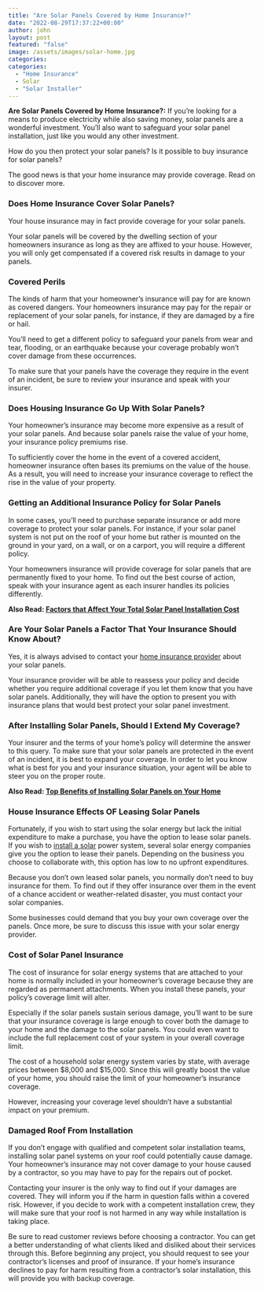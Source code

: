 ```yaml
---
title: "Are Solar Panels Covered by Home Insurance?"
date: "2022-08-29T17:37:22+00:00"
author: john
layout: post
featured: "false"
image: /assets/images/solar-home.jpg
categories:
categories:
  - "Home Insurance"
  - Solar
  - "Solar Installer"
---
```


**Are Solar Panels Covered by Home Insurance?:** If you’re looking for a means to produce electricity while also saving money, solar panels are a wonderful investment. You’ll also want to safeguard your solar panel installation, just like you would any other investment.

How do you then protect your solar panels? Is it possible to buy insurance for solar panels?

The good news is that your home insurance may provide coverage. Read on to discover more.

### **Does Home Insurance Cover Solar Panels?**

Your house insurance may in fact provide coverage for your solar panels.

Your solar panels will be covered by the dwelling section of your homeowners insurance as long as they are affixed to your house. However, you will only get compensated if a covered risk results in damage to your panels.

### **Covered Perils**

The kinds of harm that your homeowner’s insurance will pay for are known as covered dangers. Your homeowners insurance may pay for the repair or replacement of your solar panels, for instance, if they are damaged by a fire or hail.

You’ll need to get a different policy to safeguard your panels from wear and tear, flooding, or an earthquake because your coverage probably won’t cover damage from these occurrences.

To make sure that your panels have the coverage they require in the event of an incident, be sure to review your insurance and speak with your insurer.

### **Does Housing Insurance Go Up With Solar Panels?**

Your homeowner’s insurance may become more expensive as a result of your solar panels. And because solar panels raise the value of your home, your insurance policy premiums rise.

To sufficiently cover the home in the event of a covered accident, homeowner insurance often bases its premiums on the value of the house. As a result, you will need to increase your insurance coverage to reflect the rise in the value of your property.

### **Getting an Additional Insurance Policy for Solar Panels**

In some cases, you’ll need to purchase separate insurance or add more coverage to protect your solar panels. For instance, if your solar panel system is not put on the roof of your home but rather is mounted on the ground in your yard, on a wall, or on a carport, you will require a different policy.

Your homeowners insurance will provide coverage for solar panels that are permanently fixed to your home. To find out the best course of action, speak with your insurance agent as each insurer handles its policies differently.

**Also Read: [Factors that Affect Your Total Solar Panel Installation Cost](/factors-that-affect-your-total-solar-panel-installation-cost/)**

### **Are Your Solar Panels a Factor That Your Insurance Should Know About?**

Yes, it is always advised to contact your [home insurance provider](/insurance-provider/?tab=home-insurance) about your solar panels.

Your insurance provider will be able to reassess your policy and decide whether you require additional coverage if you let them know that you have solar panels. Additionally, they will have the option to present you with insurance plans that would best protect your solar panel investment.

### **After Installing Solar Panels, Should I Extend My Coverage?**

Your insurer and the terms of your home’s policy will determine the answer to this query. To make sure that your solar panels are protected in the event of an incident, it is best to expand your coverage. In order to let you know what is best for you and your insurance situation, your agent will be able to steer you on the proper route.

**Also Read: [Top Benefits of Installing Solar Panels on Your Home](/top-benefits-of-installing-solar-panels-on-your-home/)**

### **House Insurance Effects OF Leasing Solar Panels**

Fortunately, if you wish to start using the solar energy but lack the initial expenditure to make a purchase, you have the option to lease solar panels. If you wish to [install a solar](/things-to-know-before-installing-solar-panels-on-your-home/) power system, several solar energy companies give you the option to lease their panels. Depending on the business you choose to collaborate with, this option has low to no upfront expenditures.

Because you don’t own leased solar panels, you normally don’t need to buy insurance for them. To find out if they offer insurance over them in the event of a chance accident or weather-related disaster, you must contact your solar companies.

Some businesses could demand that you buy your own coverage over the panels. Once more, be sure to discuss this issue with your solar energy provider.

### **Cost of Solar Panel Insurance**

The cost of insurance for solar energy systems that are attached to your home is normally included in your homeowner’s coverage because they are regarded as permanent attachments. When you install these panels, your policy’s coverage limit will alter.

Especially if the solar panels sustain serious damage, you’ll want to be sure that your insurance coverage is large enough to cover both the damage to your home and the damage to the solar panels. You could even want to include the full replacement cost of your system in your overall coverage limit.

The cost of a household solar energy system varies by state, with average prices between $8,000 and $15,000. Since this will greatly boost the value of your home, you should raise the limit of your homeowner’s insurance coverage.

However, increasing your coverage level shouldn’t have a substantial impact on your premium.

### **Damaged Roof From Installation**

If you don’t engage with qualified and competent solar installation teams, installing solar panel systems on your roof could potentially cause damage. Your homeowner’s insurance may not cover damage to your house caused by a contractor, so you may have to pay for the repairs out of pocket.

Contacting your insurer is the only way to find out if your damages are covered. They will inform you if the harm in question falls within a covered risk. However, if you decide to work with a competent installation crew, they will make sure that your roof is not harmed in any way while installation is taking place.

Be sure to read customer reviews before choosing a contractor. You can get a better understanding of what clients liked and disliked about their services through this. Before beginning any project, you should request to see your contractor’s licenses and proof of insurance. If your home’s insurance declines to pay for harm resulting from a contractor’s solar installation, this will provide you with backup coverage.
